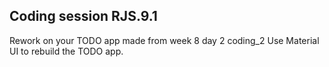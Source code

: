 ## Coding session RJS.9.1

Rework on your TODO app made from week 8 day 2 coding_2
Use Material UI to rebuild the TODO app.